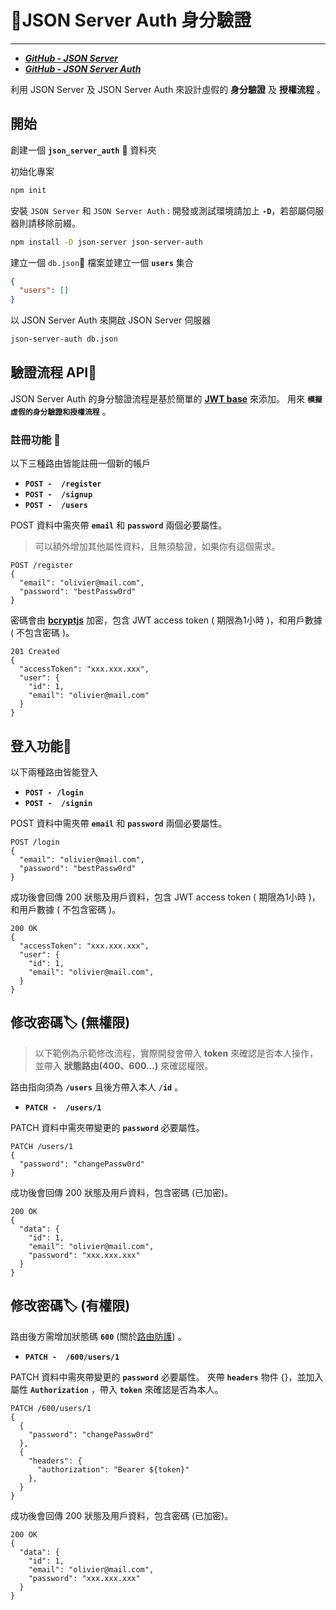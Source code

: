 # 🔐JSON Server Auth 身分驗證
---

- _**[GitHub - JSON Server](https://github.com/typicode/json-server)**_
- _**[GitHub - JSON Server Auth](https://github.com/jeremyben/json-server-auth)**_

利用 JSON Server 及 JSON Server Auth 來設計虛假的 **身分驗證** 及 **授權流程** 。

## 開始

創建一個 **`json_server_auth`** 📁 資料夾

初始化專案 

```bash
npm init
```

安裝 `JSON Server` 和 `JSON Server Auth` : 開發或測試環境請加上 **`-D`**，若部屬伺服器則請移除前綴。

```bash
npm install -D json-server json-server-auth
```

建立一個 `db.json`📁 檔案並建立一個 **`users`** 集合

```json
{
  "users": []
}
```

以 JSON Server Auth 來開啟 JSON Server 伺服器

```bash
json-server-auth db.json
```

## 驗證流程 API🔑

JSON Server Auth 的身分驗證流程是基於簡單的 **[JWT base](https://jwt.io/)** 來添加。
用來 **`模擬虛假的身分驗證和授權流程`** 。

### 註冊功能 👥

以下三種路由皆能註冊一個新的帳戶

- **`POST -  /register`**
- **`POST -  /signup`**
- **`POST -  /users`**

POST 資料中需夾帶 **`email`** 和 **`password`** 兩個必要屬性。
> 可以額外增加其他屬性資料，且無須驗證，如果你有這個需求。

```http
POST /register
{
  "email": "olivier@mail.com",
  "password": "bestPassw0rd"
}
```

密碼會由 **[bcryptjs](https://github.com/dcodeIO/bcrypt.js)** 加密，包含 JWT access token ( 期限為1小時 )，和用戶數據 ( 不包含密碼 )。

```http
201 Created
{
  "accessToken": "xxx.xxx.xxx",
  "user": {
    "id": 1,
    "email": "olivier@mail.com"
  }
}
```

## 登入功能🪪

以下兩種路由皆能登入

- **`POST - /login`**
- **`POST -  /signin`**

POST 資料中需夾帶 **`email`** 和 **`password`** 兩個必要屬性。

```http
POST /login
{
  "email": "olivier@mail.com",
  "password": "bestPassw0rd"
}
```

成功後會回傳 200 狀態及用戶資料，包含 JWT access token ( 期限為1小時 )，和用戶數據 ( 不包含密碼 )。

```http
200 OK
{
  "accessToken": "xxx.xxx.xxx",
  "user": {
    "id": 1,
    "email": "olivier@mail.com",
  }
}
```

## 修改密碼🏷️ (無權限)

> 以下範例為示範修改流程，實際開發會帶入 **token** 來確認是否本人操作，並帶入 **狀態路由(400、600...)** 來確認權限。

路由指向須為 **`/users`** 且後方帶入本人 **`/id`** 。

- **`PATCH -  /users/1`**

PATCH 資料中需夾帶變更的 **`password`** 必要屬性。

```http
PATCH /users/1
{
  "password": "changePassw0rd"
}
```

成功後會回傳 200 狀態及用戶資料，包含密碼 (已加密)。

```http
200 OK
{
  "data": {
    "id": 1,
    "email": "olivier@mail.com",
    "password": "xxx.xxx.xxx"
  }
}
```

## 修改密碼🏷️ (有權限)

路由後方需增加狀態碼 **`600`** (關於[路由防護](./05%20授權流程.md)) 。

- **`PATCH -  /600/users/1`**

PATCH 資料中需夾帶變更的 **`password`** 必要屬性。
夾帶 **`headers`** 物件 {}，並加入屬性 **`Authorization`** ，帶入 **`token`** 來確認是否為本人。 

```http
PATCH /600/users/1
{
  {
    "password": "changePassw0rd"
  },
  {
    "headers": {
      "authorization": "Bearer ${token}"
    },
  }
}
```

成功後會回傳 200 狀態及用戶資料，包含密碼 (已加密)。

```http
200 OK
{
  "data": {
    "id": 1,
    "email": "olivier@mail.com",
    "password": "xxx.xxx.xxx"
  }
}
```